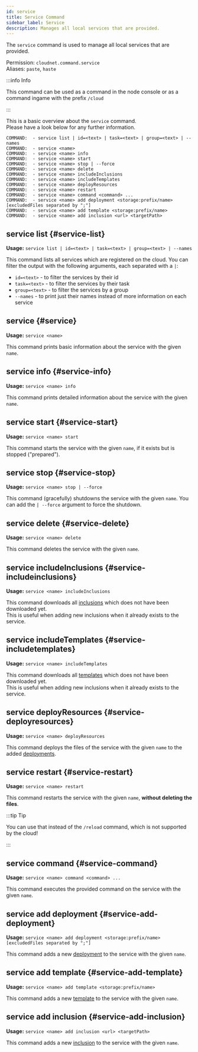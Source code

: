```yaml
---
id: service
title: Service Command
sidebar_label: Service
description: Manages all local services that are provided.
---
```


The `service` command is used to manage all local services that are provided.

Permission: `cloudnet.command.service`  
Aliases: `paste`, `haste`

:::info Info

This command can be used as a command in the node console or as a command ingame with the prefix `/cloud`

:::

This is a basic overview about the `service` command.  
Please have a look below for any further information.
```
COMMAND:  - service list | id=<text> | task=<text> | group=<text> | --names
COMMAND:  - service <name>
COMMAND:  - service <name> info
COMMAND:  - service <name> start
COMMAND:  - service <name> stop | --force
COMMAND:  - service <name> delete
COMMAND:  - service <name> includeInclusions
COMMAND:  - service <name> includeTemplates
COMMAND:  - service <name> deployResources
COMMAND:  - service <name> restart
COMMAND:  - service <name> command <command> ...
COMMAND:  - service <name> add deployment <storage:prefix/name> [excludedFiles separated by ";"]
COMMAND:  - service <name> add template <storage:prefix/name>
COMMAND:  - service <name> add inclusion <url> <targetPath>
```

## service list {#service-list}
**Usage:** `service list | id=<text> | task=<text> | group=<text> | --names`

This command lists all services which are registered on the cloud. You can filter the output with the following arguments,
each separated with a `|`:
- `id=<text>` - to filter the services by their id
- `task=<text>` - to filter the services by their task
- `group=<text>` - to filter the services by a group
- `--names` - to print just their names instead of more information on each service

## service {#service}
**Usage:** `service <name>`

This command prints basic information about the service with the given `name`.

## service info {#service-info}
**Usage:** `service <name> info`

This command prints detailed information about the service with the given `name`.

## service start {#service-start}
**Usage:** `service <name> start`

This command starts the service with the given `name`, if it exists but is stopped ("prepared").

## service stop {#service-stop}
**Usage:** `service <name> stop | --force`

This command (gracefully) shutdowns the service with the given `name`. You can add the `| --force` argument to force the shutdown.

## service delete {#service-delete}
**Usage:** `service <name> delete`

This command deletes the service with the given `name`.

## service includeInclusions {#service-includeinclusions}
**Usage:** `service <name> includeInclusions`

This command downloads all [inclusions](../components/tasks.md#includes) which does not have been downloaded yet.  
This is useful when adding new inclusions when it already exists to the service.

## service includeTemplates {#service-includetemplates}
**Usage:** `service <name> includeTemplates`

This command downloads all [templates](../components/tasks.md#templates) which does not have been downloaded yet.  
This is useful when adding new inclusions when it already exists to the service.

## service deployResources {#service-deployresources}
**Usage:** `service <name> deployResources`

This command deploys the files of the service with the given `name` to the added
[deployments](../components/tasks.md#deployments).

## service restart {#service-restart}
**Usage:** `service <name> restart`

This command restarts the service with the given `name`, **without deleting the files**.

:::tip Tip

You can use that instead of the `/reload` command, which is not supported by the cloud!

:::

## service command {#service-command}
**Usage:** `service <name> command <command> ...`

This command executes the provided command on the service with the given `name`.

## service add deployment {#service-add-deployment}
**Usage:** `service <name> add deployment <storage:prefix/name> [excludedFiles separated by ";"]`

This command adds a new [deployment](../components/tasks.md#deployments) to the service with the given `name`.

## service add template {#service-add-template}
**Usage:** `service <name> add template <storage:prefix/name>`

This command adds a new [template](../components/tasks.md#templates) to the service with the given `name`.

## service add inclusion {#service-add-inclusion}
**Usage:** `service <name> add inclusion <url> <targetPath>`

This command adds a new [inclusion](../components/tasks.md#includes) to the service with the given `name`.